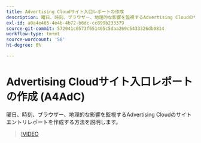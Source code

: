 ```yaml
---
title: Advertising Cloudサイト入口レポートの作成
description: 曜日、時刻、ブラウザー、地理的な影響を監視するAdvertising Cloudのサイトエントリレポートを作成する方法を説明します。
exl-id: a0a4e465-4e4b-4b72-b6dc-cc899b233379
source-git-commit: 572041c0573f651405c5daa269c5433326db0814
workflow-type: tm+mt
source-wordcount: '58'
ht-degree: 0%

---
```


# Advertising Cloudサイト入口レポートの作成 (A4AdC)

曜日、時刻、ブラウザー、地理的な影響を監視するAdvertising Cloudのサイトエントリレポートを作成する方法を説明します。

>[!VIDEO](https://video.tv.adobe.com/v/33921)
